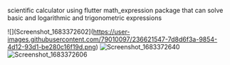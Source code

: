 scientific calculator using flutter math_expression package 
that can solve basic and logarithmic and trigonometric expressions


![](Screenshot_1683372602](https://user-images.githubusercontent.com/79010097/236621547-7d8d6f3a-9854-4d12-93d1-be280c16f19d.png)
![Screenshot_1683372640](https://user-images.githubusercontent.com/79010097/236621550-058a6834-625b-4879-89eb-2d86e85a5a5f.png)
![Screenshot_1683372606](https://user-images.githubusercontent.com/79010097/236621554-6a70f236-7419-49a1-9cb6-3ad4304d28e3.png)
